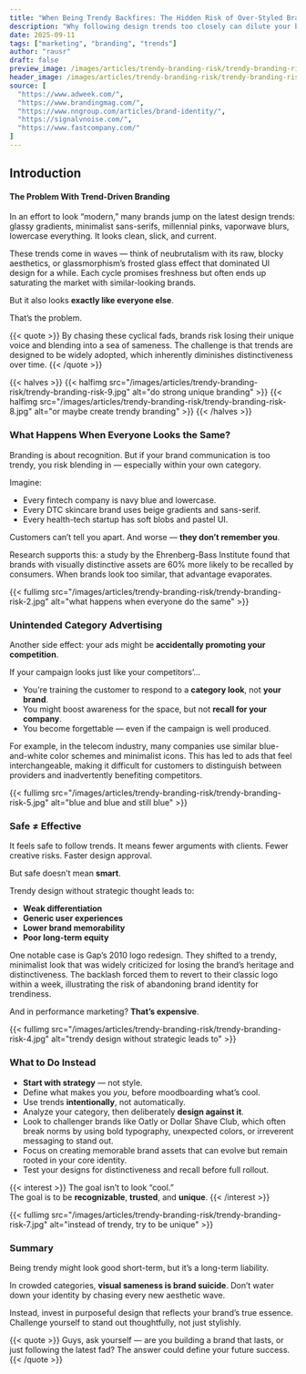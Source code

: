 ```yaml
---
title: "When Being Trendy Backfires: The Hidden Risk of Over-Styled Branding"
description: "Why following design trends too closely can dilute your brand identity and waste your marketing budget."
date: 2025-09-11
tags: ["marketing", "branding", "trends"]
author: "rausr"
draft: false
preview_image: /images/articles/trendy-branding-risk/trendy-branding-risk-10.jpg
header_image: /images/articles/trendy-branding-risk/trendy-branding-risk-3.jpg
source: [
  "https://www.adweek.com/",
  "https://www.brandingmag.com/",
  "https://www.nngroup.com/articles/brand-identity/",
  "https://signalvnoise.com/",
  "https://www.fastcompany.com/"
]
---
```


## Introduction

#### The Problem With Trend-Driven Branding

In an effort to look “modern,” many brands jump on the latest design trends: glassy gradients, minimalist sans-serifs, millennial pinks, vaporwave blurs, lowercase everything. It looks clean, slick, and current.

These trends come in waves — think of neubrutalism with its raw, blocky aesthetics, or glassmorphism’s frosted glass effect that dominated UI design for a while. Each cycle promises freshness but often ends up saturating the market with similar-looking brands.

But it also looks **exactly like everyone else**.

That’s the problem.

{{< quote >}}
By chasing these cyclical fads, brands risk losing their unique voice and blending into a sea of sameness. The challenge is that trends are designed to be widely adopted, which inherently diminishes distinctiveness over time.
{{< /quote >}}

{{< halves >}}
{{< halfimg src="/images/articles/trendy-branding-risk/trendy-branding-risk-9.jpg" alt="do strong unique branding" >}}
{{< halfimg src="/images/articles/trendy-branding-risk/trendy-branding-risk-8.jpg" alt="or maybe create trendy branding" >}}
{{< /halves >}}

### What Happens When Everyone Looks the Same?

Branding is about recognition. But if your brand communication is too trendy, you risk blending in — especially within your own category.

Imagine:
- Every fintech company is navy blue and lowercase.
- Every DTC skincare brand uses beige gradients and sans-serif.
- Every health-tech startup has soft blobs and pastel UI.

Customers can’t tell you apart. And worse — **they don’t remember you**.

Research supports this: a study by the Ehrenberg-Bass Institute found that brands with visually distinctive assets are 60% more likely to be recalled by consumers. When brands look too similar, that advantage evaporates.

{{< fullimg src="/images/articles/trendy-branding-risk/trendy-branding-risk-2.jpg" alt="what happens when everyone do the same" >}}

### Unintended Category Advertising

Another side effect: your ads might be **accidentally promoting your competition**.

If your campaign looks just like your competitors’…
- You're training the customer to respond to a **category look**, not **your brand**.
- You might boost awareness for the space, but not **recall for your company**.
- You become forgettable — even if the campaign is well produced.

For example, in the telecom industry, many companies use similar blue-and-white color schemes and minimalist icons. This has led to ads that feel interchangeable, making it difficult for customers to distinguish between providers and inadvertently benefiting competitors.

{{< fullimg src="/images/articles/trendy-branding-risk/trendy-branding-risk-5.jpg" alt="blue and blue and still blue" >}}

### Safe ≠ Effective

It feels safe to follow trends. It means fewer arguments with clients. Fewer creative risks. Faster design approval.

But safe doesn’t mean **smart**.

Trendy design without strategic thought leads to:
- **Weak differentiation**
- **Generic user experiences**
- **Lower brand memorability**
- **Poor long-term equity**

One notable case is Gap’s 2010 logo redesign. They shifted to a trendy, minimalist look that was widely criticized for losing the brand’s heritage and distinctiveness. The backlash forced them to revert to their classic logo within a week, illustrating the risk of abandoning brand identity for trendiness.

And in performance marketing? **That’s expensive**.

{{< fullimg src="/images/articles/trendy-branding-risk/trendy-branding-risk-4.jpg" alt="trendy design without strategic leads to" >}}

### What to Do Instead

- **Start with strategy** — not style.
- Define what makes you *you*, before moodboarding what’s cool.
- Use trends **intentionally**, not automatically.
- Analyze your category, then deliberately **design against it**.
- Look to challenger brands like Oatly or Dollar Shave Club, which often break norms by using bold typography, unexpected colors, or irreverent messaging to stand out.
- Focus on creating memorable brand assets that can evolve but remain rooted in your core identity.
- Test your designs for distinctiveness and recall before full rollout.

{{< interest >}}
The goal isn’t to look “cool.”  
The goal is to be **recognizable**, **trusted**, and **unique**.
{{< /interest >}}

{{< fullimg src="/images/articles/trendy-branding-risk/trendy-branding-risk-7.jpg" alt="instead of trendy, try to be unique" >}}

### Summary

Being trendy might look good short-term, but it’s a long-term liability.

In crowded categories, **visual sameness is brand suicide**. Don’t water down your identity by chasing every new aesthetic wave.

Instead, invest in purposeful design that reflects your brand’s true essence. Challenge yourself to stand out thoughtfully, not just stylishly.

{{< quote >}}
Guys, ask yourself — are you building a brand that lasts, or just following the latest fad? The answer could define your future success.
{{< /quote >}}
